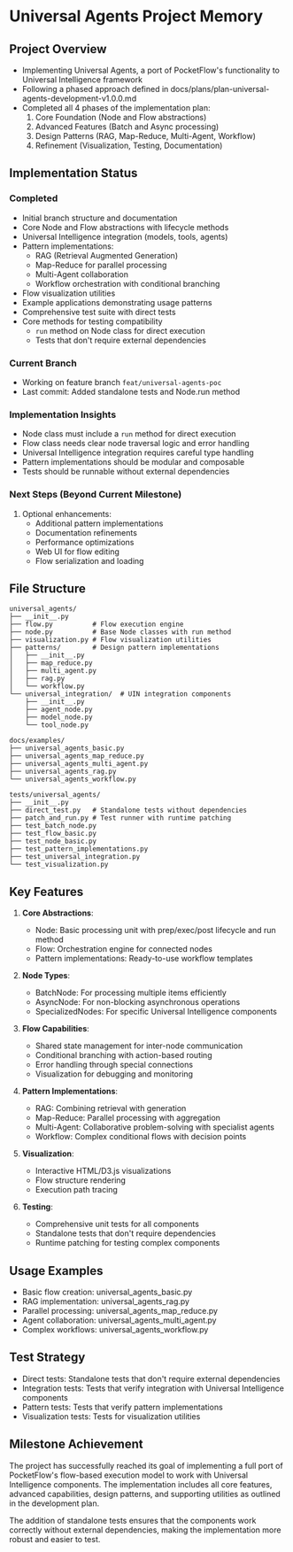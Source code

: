 # Universal Agents Project Memory

## Project Overview
- Implementing Universal Agents, a port of PocketFlow's functionality to Universal Intelligence framework
- Following a phased approach defined in docs/plans/plan-universal-agents-development-v1.0.0.md
- Completed all 4 phases of the implementation plan:
  1. Core Foundation (Node and Flow abstractions)
  2. Advanced Features (Batch and Async processing)
  3. Design Patterns (RAG, Map-Reduce, Multi-Agent, Workflow)
  4. Refinement (Visualization, Testing, Documentation)

## Implementation Status

### Completed
- Initial branch structure and documentation
- Core Node and Flow abstractions with lifecycle methods
- Universal Intelligence integration (models, tools, agents)
- Pattern implementations:
  - RAG (Retrieval Augmented Generation)
  - Map-Reduce for parallel processing
  - Multi-Agent collaboration
  - Workflow orchestration with conditional branching
- Flow visualization utilities
- Example applications demonstrating usage patterns
- Comprehensive test suite with direct tests
- Core methods for testing compatibility
  - `run` method on Node class for direct execution
  - Tests that don't require external dependencies

### Current Branch
- Working on feature branch `feat/universal-agents-poc`
- Last commit: Added standalone tests and Node.run method

### Implementation Insights
- Node class must include a `run` method for direct execution
- Flow class needs clear node traversal logic and error handling
- Universal Intelligence integration requires careful type handling
- Pattern implementations should be modular and composable
- Tests should be runnable without external dependencies

### Next Steps (Beyond Current Milestone)
1. Optional enhancements:
   - Additional pattern implementations
   - Documentation refinements
   - Performance optimizations
   - Web UI for flow editing
   - Flow serialization and loading

## File Structure
```
universal_agents/
├── __init__.py
├── flow.py          # Flow execution engine
├── node.py          # Base Node classes with run method
├── visualization.py # Flow visualization utilities
├── patterns/        # Design pattern implementations
│   ├── __init__.py
│   ├── map_reduce.py
│   ├── multi_agent.py
│   ├── rag.py
│   └── workflow.py
└── universal_integration/  # UIN integration components
    ├── __init__.py
    ├── agent_node.py
    ├── model_node.py
    └── tool_node.py

docs/examples/
├── universal_agents_basic.py
├── universal_agents_map_reduce.py
├── universal_agents_multi_agent.py
├── universal_agents_rag.py
└── universal_agents_workflow.py

tests/universal_agents/
├── __init__.py
├── direct_test.py   # Standalone tests without dependencies
├── patch_and_run.py # Test runner with runtime patching
├── test_batch_node.py
├── test_flow_basic.py
├── test_node_basic.py
├── test_pattern_implementations.py
├── test_universal_integration.py
└── test_visualization.py
```

## Key Features
1. **Core Abstractions**:
   - Node: Basic processing unit with prep/exec/post lifecycle and run method
   - Flow: Orchestration engine for connected nodes
   - Pattern implementations: Ready-to-use workflow templates

2. **Node Types**:
   - BatchNode: For processing multiple items efficiently
   - AsyncNode: For non-blocking asynchronous operations
   - SpecializedNodes: For specific Universal Intelligence components

3. **Flow Capabilities**:
   - Shared state management for inter-node communication
   - Conditional branching with action-based routing
   - Error handling through special connections
   - Visualization for debugging and monitoring

4. **Pattern Implementations**:
   - RAG: Combining retrieval with generation
   - Map-Reduce: Parallel processing with aggregation
   - Multi-Agent: Collaborative problem-solving with specialist agents
   - Workflow: Complex conditional flows with decision points

5. **Visualization**:
   - Interactive HTML/D3.js visualizations
   - Flow structure rendering
   - Execution path tracing

6. **Testing**:
   - Comprehensive unit tests for all components
   - Standalone tests that don't require dependencies
   - Runtime patching for testing complex components

## Usage Examples
- Basic flow creation: universal_agents_basic.py
- RAG implementation: universal_agents_rag.py
- Parallel processing: universal_agents_map_reduce.py
- Agent collaboration: universal_agents_multi_agent.py
- Complex workflows: universal_agents_workflow.py

## Test Strategy
- Direct tests: Standalone tests that don't require external dependencies
- Integration tests: Tests that verify integration with Universal Intelligence components
- Pattern tests: Tests that verify pattern implementations
- Visualization tests: Tests for visualization utilities

## Milestone Achievement
The project has successfully reached its goal of implementing a full port of PocketFlow's flow-based execution model to work with Universal Intelligence components. The implementation includes all core features, advanced capabilities, design patterns, and supporting utilities as outlined in the development plan.

The addition of standalone tests ensures that the components work correctly without external dependencies, making the implementation more robust and easier to test.
